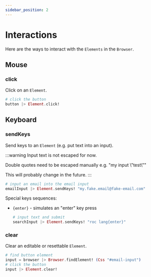 ```yaml
---
sidebar_position: 2
---
```


# Interactions

Here are the ways to interact with the `Elements` in the `Browser`.

## Mouse

### click

Click on an `Element`.

```elixir
# click the button
button |> Element.click!
```

## Keyboard

### sendKeys

Send keys to an `Element` (e.g. put text into an input).

:::warning
Input text is not escaped for now.

Double quotes need to be escaped manually e.g. "my input \\"test\\""

This will probably change in the future.
:::

```elixir
# input an email into the email input
emailInput |> Element.sendKeys! "my.fake.email@fake-email.com"
```

Special keys sequences:

- `{enter}` - simulates an "enter" key press
  ```elixir
  # input text and submit
  searchInput |> Element.sendKeys! "roc lang{enter}"
  ```

### clear

Clear an editable or resettable `Element`.

```elixir
# find button element
input = browser |> Browser.findElement! (Css "#email-input")
# click the button
input |> Element.clear!
```
